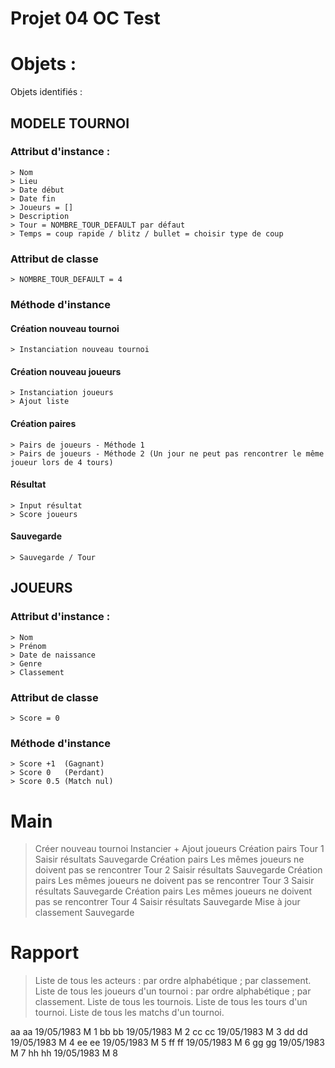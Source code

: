 
# Projet 04 OC Test

# Objets :
Objets identifiés :

## MODELE TOURNOI

### Attribut d'instance :

    > Nom
    > Lieu
    > Date début
    > Date fin
    > Joueurs = []
    > Description
    > Tour = NOMBRE_TOUR_DEFAULT par défaut
    > Temps = coup rapide / blitz / bullet = choisir type de coup

### Attribut de classe

    > NOMBRE_TOUR_DEFAULT = 4 
    

### Méthode d'instance 

#### Création nouveau tournoi

    > Instanciation nouveau tournoi 

#### Création nouveau joueurs

    > Instanciation joueurs
    > Ajout liste

#### Création paires

    > Pairs de joueurs - Méthode 1
    > Pairs de joueurs - Méthode 2 (Un jour ne peut pas rencontrer le même joueur lors de 4 tours)

#### Résultat

    > Input résultat
    > Score joueurs

#### Sauvegarde

    
    > Sauvegarde / Tour 

## JOUEURS

### Attribut d'instance :

    > Nom
    > Prénom
    > Date de naissance 
    > Genre 
    > Classement

### Attribut de classe

    > Score = 0

### Méthode d'instance 

    > Score +1  (Gagnant)
    > Score 0   (Perdant)
    > Score 0.5 (Match nul)

# Main 

> Créer nouveau tournoi 
> Instancier + Ajout joueurs 
> Création pairs
> Tour 1
> Saisir résultats
> Sauvegarde
> Création pairs 
> Les mêmes joueurs ne doivent pas se rencontrer
> Tour 2
> Saisir résultats
> Sauvegarde
> Création pairs 
> Les mêmes joueurs ne doivent pas se rencontrer
> Tour 3
> Saisir résultats
> Sauvegarde
> Création pairs 
> Les mêmes joueurs ne doivent pas se rencontrer
> Tour 4
> Saisir résultats
> Sauvegarde
> Mise à jour classement
> Sauvegarde



# Rapport 

> Liste de tous les acteurs :
    par ordre alphabétique ;
    par classement.
> Liste de tous les joueurs d'un tournoi :
    par ordre alphabétique ;
    par classement.
> Liste de tous les tournois.
> Liste de tous les tours d'un tournoi.
> Liste de tous les matchs d'un tournoi.


aa
aa
19/05/1983
M
1
bb
bb
19/05/1983
M
2
cc
cc
19/05/1983
M
3
dd
dd
19/05/1983
M
4
ee
ee
19/05/1983
M
5
ff
ff
19/05/1983
M
6
gg
gg
19/05/1983
M
7
hh
hh
19/05/1983
M
8